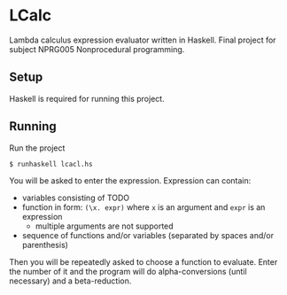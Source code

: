 # LCalc

Lambda calculus expression evaluator written in Haskell.
Final project for subject NPRG005 Nonprocedural programming. 

## Setup

Haskell is required for running this project.

## Running

Run the project  
```
$ runhaskell lcacl.hs
```
You will be asked to enter the expression. Expression can contain:
 - variables consisting of TODO
 - function in form: `(\x. expr)` where `x` is an argument and `expr` is an expression 
    - multiple arguments are not supported
 - sequence of functions and/or variables (separated by spaces and/or parenthesis) 

Then you will be repeatedly asked to choose a function to evaluate.
Enter the number of it and the program will do alpha-conversions (until necessary) and a beta-reduction.
